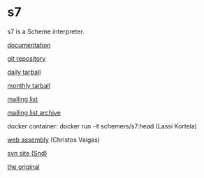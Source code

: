 # s7

s7 is a Scheme interpreter.

[documentation](https://ccrma.stanford.edu/software/snd/snd/s7.html)

[git repository](https://cm-gitlab.stanford.edu/bil/s7.git)

[daily tarball](https://ccrma.stanford.edu/software/s7/s7.tar.gz)

[monthly tarball](https://ccrma.stanford.edu/software/s7/s7-6Sep20.tar.gz)

[mailing list](http://ccrma-mail.stanford.edu/mailman/listinfo/cmdist)

[mailing list archive](https://cm-mail.stanford.edu/pipermail/cmdist/)

docker container: docker run -it schemers/s7:head (Lassi Kortela)

[web assembly](https://github.com/actonDev/s7-playground/) (Christos Vaigas)

[svn site (Snd)](https://sourceforge.net/p/snd/svn1/)

[the original](https://en.wikipedia.org/wiki/Sunbeam_S7_and_S8)
